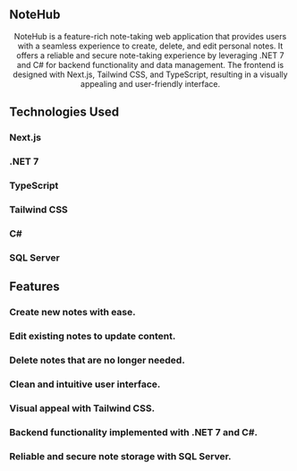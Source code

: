 ## NoteHub

<p align="center">
NoteHub is a feature-rich note-taking web application that provides users with a seamless experience to create, delete, and edit personal notes. It offers a reliable and secure note-taking experience by leveraging .NET 7 and C# for backend functionality and data management. The frontend is designed with Next.js, Tailwind CSS, and TypeScript, resulting in a visually appealing and user-friendly interface.

## Technologies Used
### Next.js
### .NET 7
### TypeScript
### Tailwind CSS
### C#
### SQL Server
  
  
## Features
### Create new notes with ease.
### Edit existing notes to update content.
### Delete notes that are no longer needed.
### Clean and intuitive user interface.
### Visual appeal with Tailwind CSS.
### Backend functionality implemented with .NET 7 and C#.
### Reliable and secure note storage with SQL Server.
